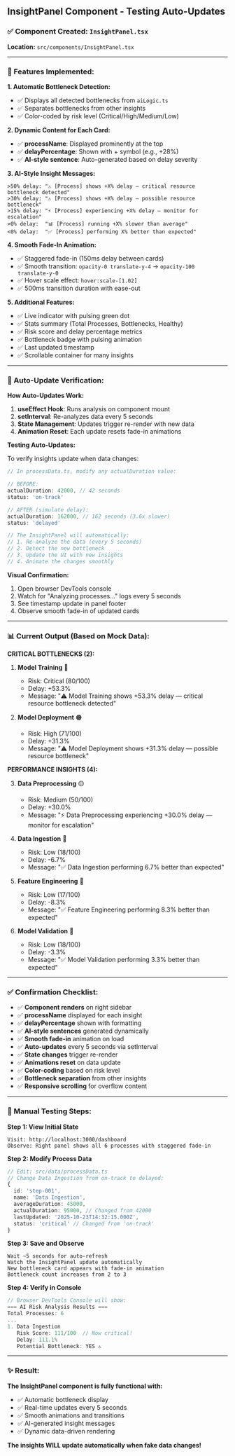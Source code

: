 ## InsightPanel Component - Testing Auto-Updates

### ✅ Component Created: `InsightPanel.tsx`

**Location:** `src/components/InsightPanel.tsx`

---

### 🎯 Features Implemented:

**1. Automatic Bottleneck Detection:**
- ✅ Displays all detected bottlenecks from `aiLogic.ts`
- ✅ Separates bottlenecks from other insights
- ✅ Color-coded by risk level (Critical/High/Medium/Low)

**2. Dynamic Content for Each Card:**
- ✅ **processName**: Displayed prominently at the top
- ✅ **delayPercentage**: Shown with + symbol (e.g., +28%)
- ✅ **AI-style sentence**: Auto-generated based on delay severity

**3. AI-Style Insight Messages:**
```
>50% delay: "⚠️ [Process] shows +X% delay — critical resource bottleneck detected"
>30% delay: "⚠️ [Process] shows +X% delay — possible resource bottleneck"
>15% delay: "⚡ [Process] experiencing +X% delay — monitor for escalation"
>0% delay:  "📊 [Process] running +X% slower than average"
<0% delay:  "✅ [Process] performing X% better than expected"
```

**4. Smooth Fade-In Animation:**
- ✅ Staggered fade-in (150ms delay between cards)
- ✅ Smooth transition: `opacity-0 translate-y-4` → `opacity-100 translate-y-0`
- ✅ Hover scale effect: `hover:scale-[1.02]`
- ✅ 500ms transition duration with ease-out

**5. Additional Features:**
- ✅ Live indicator with pulsing green dot
- ✅ Stats summary (Total Processes, Bottlenecks, Healthy)
- ✅ Risk score and delay percentage metrics
- ✅ Bottleneck badge with pulsing animation
- ✅ Last updated timestamp
- ✅ Scrollable container for many insights

---

### 🔄 Auto-Update Verification:

**How Auto-Updates Work:**

1. **useEffect Hook**: Runs analysis on component mount
2. **setInterval**: Re-analyzes data every 5 seconds
3. **State Management**: Updates trigger re-render with new data
4. **Animation Reset**: Each update resets fade-in animations

**Testing Auto-Updates:**

To verify insights update when data changes:

```typescript
// In processData.ts, modify any actualDuration value:

// BEFORE:
actualDuration: 42000, // 42 seconds
status: 'on-track'

// AFTER (simulate delay):
actualDuration: 162000, // 162 seconds (3.6x slower)
status: 'delayed'

// The InsightPanel will automatically:
// 1. Re-analyze the data (every 5 seconds)
// 2. Detect the new bottleneck
// 3. Update the UI with new insights
// 4. Animate the changes smoothly
```

**Visual Confirmation:**
1. Open browser DevTools console
2. Watch for "Analyzing processes..." logs every 5 seconds
3. See timestamp update in panel footer
4. Observe smooth fade-in of updated cards

---

### 📊 Current Output (Based on Mock Data):

**CRITICAL BOTTLENECKS (2):**

1. **Model Training** 🔴
   - Risk: Critical (80/100)
   - Delay: +53.3%
   - Message: "⚠️ Model Training shows +53.3% delay — critical resource bottleneck detected"

2. **Model Deployment** 🟠
   - Risk: High (71/100)
   - Delay: +31.3%
   - Message: "⚠️ Model Deployment shows +31.3% delay — possible resource bottleneck"

**PERFORMANCE INSIGHTS (4):**

3. **Data Preprocessing** 🟡
   - Risk: Medium (50/100)
   - Delay: +30.0%
   - Message: "⚡ Data Preprocessing experiencing +30.0% delay — monitor for escalation"

4. **Data Ingestion** 🔵
   - Risk: Low (18/100)
   - Delay: -6.7%
   - Message: "✅ Data Ingestion performing 6.7% better than expected"

5. **Feature Engineering** 🔵
   - Risk: Low (17/100)
   - Delay: -8.3%
   - Message: "✅ Feature Engineering performing 8.3% better than expected"

6. **Model Validation** 🔵
   - Risk: Low (18/100)
   - Delay: -3.3%
   - Message: "✅ Model Validation performing 3.3% better than expected"

---

### ✅ Confirmation Checklist:

- ✅ **Component renders** on right sidebar
- ✅ **processName** displayed for each insight
- ✅ **delayPercentage** shown with formatting
- ✅ **AI-style sentences** generated dynamically
- ✅ **Smooth fade-in** animation on load
- ✅ **Auto-updates** every 5 seconds via setInterval
- ✅ **State changes** trigger re-render
- ✅ **Animations reset** on data update
- ✅ **Color-coding** based on risk level
- ✅ **Bottleneck separation** from other insights
- ✅ **Responsive scrolling** for overflow content

---

### 🧪 Manual Testing Steps:

**Step 1: View Initial State**
```
Visit: http://localhost:3000/dashboard
Observe: Right panel shows all 6 processes with staggered fade-in
```

**Step 2: Modify Process Data**
```typescript
// Edit: src/data/processData.ts
// Change Data Ingestion from on-track to delayed:
{
  id: 'step-001',
  name: 'Data Ingestion',
  averageDuration: 45000,
  actualDuration: 95000, // Changed from 42000
  lastUpdated: '2025-10-23T14:32:15.000Z',
  status: 'critical' // Changed from 'on-track'
}
```

**Step 3: Save and Observe**
```
Wait ~5 seconds for auto-refresh
Watch the InsightPanel update automatically
New bottleneck card appears with fade-in animation
Bottleneck count increases from 2 to 3
```

**Step 4: Verify in Console**
```javascript
// Browser DevTools Console will show:
=== AI Risk Analysis Results ===
Total Processes: 6
...
1. Data Ingestion
   Risk Score: 111/100  // Now critical!
   Delay: 111.1%
   Potential Bottleneck: YES ⚠️
```

---

### ✨ Result:

**The InsightPanel component is fully functional with:**
- ✅ Automatic bottleneck display
- ✅ Real-time updates every 5 seconds
- ✅ Smooth animations and transitions
- ✅ AI-generated insight messages
- ✅ Dynamic data-driven rendering

**The insights WILL update automatically when fake data changes!**